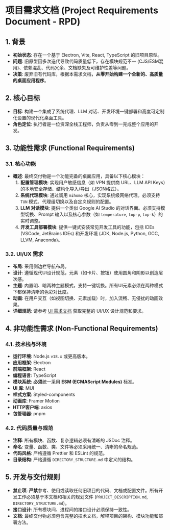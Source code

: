 # 项目需求文档 (Project Requirements Document - RPD)

## 1. 背景
- **初始状态**: 存在一个基于 Electron, Vite, React, TypeScript 的旧项目原型。
- **问题**: 旧原型因多次迭代导致代码质量低下，存在模块规范不一 (CJS/ESM混用)、依赖混乱、代码冗余、文档缺失及可维护性差等问题。
- **决策**: 废弃旧有代码库，根据本需求文档，**从零开始构建一个全新的、高质量的桌面应用程序**。

## 2. 核心目标
- **目标**: 构建一个集成了系统代理、LLM 对话、开发环境一键部署和高度可定制化设置的现代化桌面工具。
- **角色定位**: 执行者是一位资深全栈工程师，负责从零到一完成整个应用的开发。

## 3. 功能性需求 (Functional Requirements)

### 3.1. 核心功能
- **概述**: 最终交付物是一个功能完备的桌面应用，具备以下核心模块：
    1.  **配置管理模块**: 实现用户敏感信息（如 VPN 提供商 URL、LLM API Keys）的本地安全存储、结构化导入/导出（JSON格式）。
    2.  **系统代理模块**: 通过调用 `mihomo` 核心，实现系统级网络代理。必须支持 `TUN` 模式、代理组切换以及自定义规则的配置。
    3.  **LLM 对话模块**: 提供一个类似 Google AI Studio 的对话界面。必须支持模型切换、Prompt 输入以及核心参数（如 `temperature`, `top-p`, `top-k`）的实时调整。
    4.  **开发工具部署模块**: 提供一键式安装常见开发工具的功能，包括 IDEs (VSCode, JetBrains IDEs) 和开发环境 (JDK, Node.js, Python, GCC, LLVM, Anaconda)。

### 3.2. UI/UX 需求
- **布局**: 采用侧边栏导航布局。
- **设计**: 遵循现代UI设计规范，元素（如卡片、按钮）使用圆角和阴影以创造层次感。
- **主题**: 内置明、暗两种主题模式，支持一键切换。所有UI元素必须在两种模式下都保持清晰的色彩对比度。
- **动画**: 在用户交互（如视图切换、元素加载）时，加入流畅、无侵扰的动画效果。
- **详细规范**: 请参考 [UI 需求文档](./ui_RPD.md) 获取完整的 UI/UX 设计规范和要求。

## 4. 非功能性需求 (Non-Functional Requirements)

### 4.1. 技术栈与环境
- **运行环境**: Node.js `v18.x` 或更高版本。
- **应用框架**: Electron
- **前端框架**: React
- **编程语言**: TypeScript
- **模块系统**: **必须**统一采用 **ESM (ECMAScript Modules)** 标准。
- **UI 库**: MUI
- **样式方案**: Styled-components
- **动画库**: Framer Motion
- **HTTP客户端**: axios
- **包管理器**: pnpm

### 4.2. 代码质量与规范
- **注释**: 所有模块、函数、复杂逻辑必须有清晰的 JSDoc 注释。
- **命名**: 变量、函数、类、文件等必须采用统一、清晰的命名规范。
- **代码风格**: 严格遵循 Prettier 和 ESLint 的规范。
- **目录结构**: 严格遵循 `DIRECTORY_STRUCTURE.md` 中定义的结构。

## 5. 开发与交付规则
- **禁止项**: **严禁**参考、使用或读取任何旧项目的代码、文档或配置文件。所有开发工作必须基于本文档和相关的规划文件 (`PROJECT_DESCRIPTION.md`, `DIRECTORY_STRUCTURE.md`)。
- **接口设计**: 所有模块间、进程间的接口设计必须保持一致性。
- **文档**: 最终交付物必须包含完整的技术文档，解释项目的架构、模块功能和部署方法。